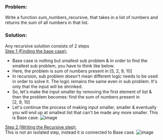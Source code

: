 ### Problem:
Write a function sum_numbers_recursive, that takes in a list of numbers and returns 
the sum of all numbers in that list. 

### Solution:
Any recursive solution consists of 2 steps<br/>
<ins>Step 1 (Finding the base case):</ins>
* Base case is nothng but smallest sub problem & In order to find the smallest sub problem, 
  you have to think like below. 
* Here, the problem is sum of numbers present in [5, 2, 9, 10]
* In recursion, sub problem doesn't mean different logic needs to be used in order to solve it.
  The logic remains the same even in sub problem. It's only that the input will be shrinked.
* So, let's make the input smaller by removing the first element of list & then the problem 
  becomes: find the sum of numbers present in <br/>[2, 9, 10]
* Let's continue the process of making input smaller, smaller & eventually you will end up 
  at smallest list that can't be made any more smaller. This is Base case.
![image](https://github.com/user-attachments/assets/5e038da8-f8f2-4c99-a105-6db1c134e81c)

<ins>Step 2 (Writing the Recursive step):</ins><br/>
This is not an isolated step, instead it is connected to Base case. 
![image](https://github.com/user-attachments/assets/138d8905-a972-4780-a829-e0806ffe06de)


